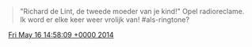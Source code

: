 > "Richard de Lint, de tweede moeder van je kind\!" Opel radioreclame\. Ik word er elke keer weer vrolijk van\! \#als\-ringtone?

<img src="../../media/tweet.ico" width="12" /> [Fri May 16 14:58:09 +0000 2014](https://twitter.com/DromerDenker/status/467318087310905345)